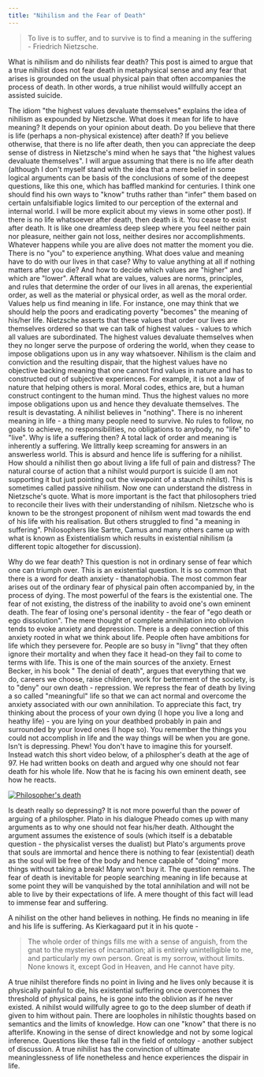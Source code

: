 ```yaml
---
title: "Nihilism and the Fear of Death"
---
```

>To live is to suffer, and to survive is to find a meaning in the suffering - Friedrich Nietzsche.  

What is nihilism and do nihilists fear death? This post is aimed to argue that a true nihilist does not fear death in metaphysical sense and any fear that arises is grounded on the usual physical pain that often accompanies the process of death. In other words, a true nihilist would willfully accept an assisted suicide.     

The idiom "the highest values devaluate themselves" explains the idea of nihilism as expounded by Nietzsche. What does it mean for life to have meaning? It depends on your opinion about death. Do you believe that there is life (perhaps a non-physical existence) after death? If you believe otherwise, that there is no life after death, then you can appreciate the deep sense of distress in Nietzsche's mind when he says that "the highest values devaluate themselves". I will argue assuming that there is no life after death (although I don't myself stand with the idea that a mere belief in some logical arguments can be basis of the conclusions of some of the deepest questions, like this one, which has baffled mankind for centuries. I think one should find his own ways to "know" truths rather than "infer" them based on certain unfalsifiable logics limited to our perception of the external and internal world. I will be more explicit about my views in some other post). If there is no life whatsoever after death, then death is it. You cease to exist after death. It is like one dreamless deep sleep where you feel neither pain nor pleasure, neither gain not loss, neither desires nor accomplishments. Whatever happens while you are alive does not matter the moment you die. There is no "you" to experience anything. What does value and meaning have to do with our lives in that case? Why to value anything at all if nothing matters after you die? And how to decide which values are "higher" and which are "lower". Afterall what are values, values are norms, principles, and rules that determine the order of our lives in all arenas, the experiential order, as well as the material or physical order, as well as the moral order. Values help us find meaning in life. For instance, one may think that we should help the poors and eradicating poverty "becomes" the meaning of his/her life. Nietzsche asserts that these values that order our lives are themselves ordered so that we can talk of highest values - values to which all values are subordinated. The highest values devaluate themselves when they no longer serve the purpose of ordering the world, when they cease to impose obligations upon us in any way whatsoever. Nihilism is the claim and conviction and the resulting dispair, that the highest values have no objective backing meaning that one cannot find values in nature and has to constructed out of subjective experiences. For example, it is not a law of nature that helping others is moral. Moral codes, ethics are, but a human construct contingent to the human mind. Thus the highest values no more impose obligations upon us and hence they devaluate themselves. The result is devastating. A nihilist believes in "nothing". There is no inherent meaning in life - a thing many people need to survive. No rules to follow, no goals to achieve, no responsibilities, no obligations to anybody, no "life" to "live". Why is life a suffering then? A total lack of order and meaning is inherently a suffering. We littrally keep screaming for answers in an answerless world. This is absurd and hence life is suffering for a nihilist. How should a nihilist then go about living a life full of pain and distress? The natural course of action that a nihilst would purport is suicide (I am not supporting it but just pointing out the viewpoint of a staunch nihilst). This is sometimes called passive nihilism. Now one can understand the distress in Nietzsche's quote. What is more important is the fact that philosophers tried to reconcile their lives with their understanding of nihilsm. Nietzsche who is known to be the strongest proponent of nihilsm went mad towards the end of his life with his realisation. But others struggled to find "a meaning in suffering". Philosophers like Sartre, Camus and many others came up with what is known as Existentialism which results in existential nihilism (a different topic altogether for discussion).  

Why do we fear death? This question is not in ordinary sense of fear which one can triumph over. This is an existential question. It is so common that there is a word for death anxiety - thanatophobia. The most common fear arises out of the ordinary fear of physical pain often accompanied by, in the process of dying. The most powerful of the fears is the existential one. The fear of not existing, the distress of the inability to avoid one's own eminent death. The fear of losing one's personal identity - the fear of "ego death or ego dissolution". The mere thought of complete annihilation into oblivion tends to evoke anxiety and depression. There is a deep connection of this anxiety rooted in what we think about life. People often have ambitions for life which they persevere for. People are so busy in "livng" that they often ignore their mortality and when they face it head-on they fail to come to terms with life. This is one of the main sources of the anxiety. Ernest Becker, in his book " The denial of death", argues that everything that we do, careers we choose, raise children, work for betterment of the society, is to "deny" our own death - repression. We repress the fear of death by living a so called "meaningful" life so that we can act normal and overcome the anxiety associated with our own annihilation. To appreciate this fact, try thinking about the process of your own dying (I hope you live a long and heathy life) - you are lying on your deathbed probably in pain and surrounded by your loved ones (I hope so). You remember the things you could not accomplish in life and the way things will be when you are gone. Isn't is depressing. Phew! You don't have to imagine this for yourself. Instead watch this short video below, of a philospher's death at the age of 97. He had written books on death and argued why one should not fear death for his whole life. Now that he is facing his own eminent death, see how he reacts.  

[![Philosopher's death](http://img.youtube.com/vi/qX6NztnPU-4/0.jpg)](https://www.youtube.com/watch?v=qX6NztnPU-4 "Philosopher's death")   

Is death really so depressing? It is not more powerful than the power of arguing of a philospher. Plato in his dialogue Pheado comes up with many arguments as to why one should not fear his/her death. Althought the argument assumes the existence of souls (which itself is a debatable question - the physicalist verses the dualist) but Plato's arguments prove that souls are immortal and hence there is nothing to fear (existential) death as the soul will be free of the body and hence capable of "doing" more things without taking a break! Many won't buy it. The question remains. The fear of death is inevitable for people searching meaning in life because at some point they will be vanquished by the total annihilation and will not be able to live by their expectations of life. A mere thought of this fact will lead to immense fear and suffering.  

A nihilist on the other hand believes in nothing. He finds no meaning in life and his life is suffering. As Kierkagaard put it in his quote -   
>The whole order of things fills me with a sense of anguish, from the gnat to the mysteries of incarnation; all is entirely unintelligible to me, and particularly my own person. Great is my sorrow, without limits. None knows it, except God in Heaven, and He cannot have pity.  

A true nihilst therefore finds no point in living and he lives only because it is physically painful to die, his existential suffering once overcomes the threshold of physical pains, he is gone into the oblivion as if he never existed. A nihilst would willfully agree to go to the deep slumber of death if given to him without pain. There are loopholes in nihilstic thoughts based on semantics and the limits of knowledge. How can one "know" that there is no afterlife. Knowing in the sense of direct knowledge and not by some logical inference. Questions like these fall in the field of ontology - another subject of discussion. A true nihilist has the convinction of ultimate meaninglessness of life nonetheless and hence experiences the dispair in life.                         
